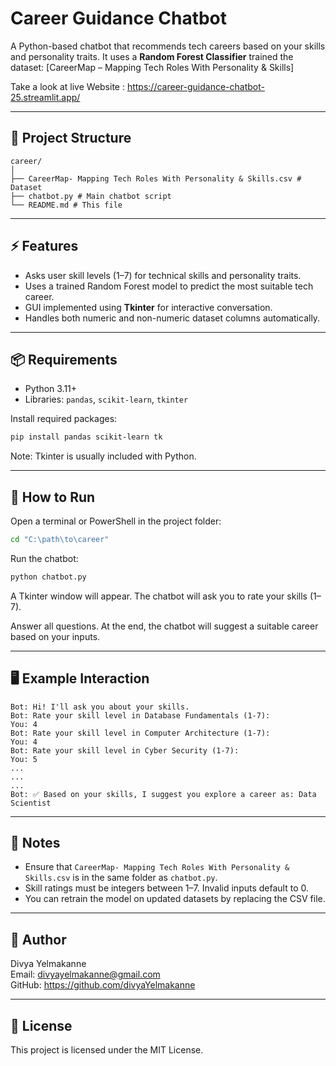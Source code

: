 # Career Guidance Chatbot

A Python-based chatbot that recommends tech careers based on your skills and personality traits.
It uses a **Random Forest Classifier** trained the dataset: [CareerMap – Mapping Tech Roles With Personality & Skills]

Take a look at live Website : https://career-guidance-chatbot-25.streamlit.app/

---

## 📝 Project Structure

```
career/
│
├── CareerMap- Mapping Tech Roles With Personality & Skills.csv # Dataset
├── chatbot.py # Main chatbot script
└── README.md # This file
```

---

## ⚡ Features

- Asks user skill levels (1–7) for technical skills and personality traits.
- Uses a trained Random Forest model to predict the most suitable tech career.
- GUI implemented using **Tkinter** for interactive conversation.
- Handles both numeric and non-numeric dataset columns automatically.

---

## 📦 Requirements

- Python 3.11+
- Libraries: `pandas`, `scikit-learn`, `tkinter`

Install required packages:

```bash
pip install pandas scikit-learn tk
```

Note: Tkinter is usually included with Python.

---

## 🚀 How to Run

Open a terminal or PowerShell in the project folder:

```bash
cd "C:\path\to\career"
```

Run the chatbot:

```bash
python chatbot.py
```

A Tkinter window will appear. The chatbot will ask you to rate your skills (1–7).

Answer all questions. At the end, the chatbot will suggest a suitable career based on your inputs.

---

## 🖥️ Example Interaction

```
Bot: Hi! I'll ask you about your skills.
Bot: Rate your skill level in Database Fundamentals (1-7):
You: 4
Bot: Rate your skill level in Computer Architecture (1-7):
You: 4
Bot: Rate your skill level in Cyber Security (1-7):
You: 5
...
...
...
Bot: ✅ Based on your skills, I suggest you explore a career as: Data Scientist
```

---

## 🔧 Notes

- Ensure that `CareerMap- Mapping Tech Roles With Personality & Skills.csv` is in the same folder as `chatbot.py`.
- Skill ratings must be integers between 1–7. Invalid inputs default to 0.
- You can retrain the model on updated datasets by replacing the CSV file.

---

## 👤 Author

Divya Yelmakanne                                                                                                                                                             
Email: divyayelmakanne@gmail.com                                                                                                                                             
GitHub: https://github.com/divyaYelmakanne                                                                                                                                   

---

## 📄 License

This project is licensed under the MIT License.


